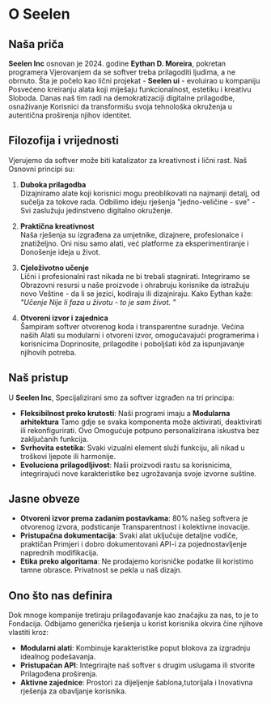 # O Seelen

## Naša priča

**Seelen Inc** osnovan je 2024. godine **Eythan D. Moreira**, pokretan
programera Vjerovanjem da se softver treba prilagoditi ljudima, a ne obrnuto.
Šta je počelo kao lični projekat - **Seelen ui** - evoluirao u kompaniju
Posvećeno kreiranju alata koji miješaju funkcionalnost, estetiku i kreativu
Sloboda. Danas naš tim radi na demokratizaciji digitalne prilagodbe, osnaživanje
Korisnici da transformišu svoja tehnološka okruženja u autentična proširenja
njihov identitet.

## Filozofija i vrijednosti

Vjerujemo da softver može biti katalizator za kreativnost i lični rast. Naš
Osnovni principi su:

1. **Duboka prilagodba**\
   Dizajniramo alate koji korisnici mogu preoblikovati na najmanji detalj, od
   sučelja za tokove rada. Odbilimo ideju rješenja "jedno-veličine - sve" \- Svi
   zaslužuju jedinstveno digitalno okruženje.

2. **Praktična kreativnost**\
   Naša rješenja su izgrađena za umjetnike, dizajnere, profesionalce i
   znatiželjno. Oni nisu samo alati, već platforme za eksperimentiranje i
   Donošenje ideja u život.

3. **Cjeloživotno učenje**\
   Lični i profesionalni rast nikada ne bi trebali stagnirati. Integriramo se
   Obrazovni resursi u naše proizvode i ohrabruju korisnike da istražuju novo
   Veštine - da li se jezici, kodiraju ili dizajniraju. Kako Eythan kaže:
   _"Učenje Nije li faza u životu - to je sam život. "_

4. **Otvoreni izvor i zajednica**\
   Šampiram softver otvorenog koda i transparentne suradnje. Većina naših Alati
   su modularni i otvoreni izvor, omogućavajući programerima i korisnicima
   Doprinosite, prilagodite i poboljšati kôd za ispunjavanje njihovih potreba.

## Naš pristup

U **Seelen Inc**, Specijalizirani smo za softver izgrađen na tri principa:

- **Fleksibilnost preko krutosti**: Naši programi imaju a **Modularna
  arhitektura** Tamo gdje se svaka komponenta može aktivirati, deaktivirati ili
  rekonfigurirati. Ovo Omogućuje potpuno personalizirana iskustva bez
  zaključanih funkcija.
- **Svrhovita estetika**: Svaki vizualni element služi funkciju, ali nikad u
  troškovi ljepote ili harmonije.
- **Evoluciona prilagodljivost**: Naši proizvodi rastu sa korisnicima,
  integrirajući nove karakteristike bez ugrožavanja svoje izvorne suštine.

## Jasne obveze

- **Otvoreni izvor prema zadanim postavkama**: 80% našeg softvera je otvorenog
  izvora, podsticanje Transparentnost i kolektivne inovacije.
- **Pristupačna dokumentacija**: Svaki alat uključuje detaljne vodiče, praktičan
  Primjeri i dobro dokumentovani API-i za pojednostavljenje naprednih
  modifikacija.
- **Etika preko algoritama**: Ne prodajemo korisničke podatke ili koristimo
  tamne obrasce. Privatnost se pekla u naš dizajn.

## Ono što nas definira

Dok mnoge kompanije tretiraju prilagođavanje kao značajku za nas, to je to
Fondacija. Odbijamo generička rješenja u korist korisnika okvira čine njihove
vlastiti kroz:

- **Modularni alati**: Kombinuje karakteristike poput blokova za izgradnju
  idealnog podešavanja.
- **Pristupačan API**: Integrirajte naš softver s drugim uslugama ili stvorite
  Prilagođena proširenja.
- **Aktivne zajednice**: Prostori za dijeljenje šablona, ​​tutorijala i Inovativna
  rješenja za obavljanje korisnika.
